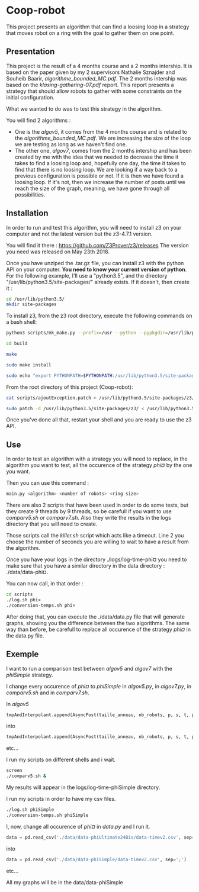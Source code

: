 # Coop-robot
This project presents an algorithm that can find a loosing loop in a strategy that moves robot on a ring with the goal to gather them on one point.

## Presentation

This project is the result of a 4 months course and a 2 months intership. It is based on the paper given by my 2 supervisors Nathalie Sznajder and Souheib Baarir, *algorithme_bounded_MC.pdf*. The 2 months intership was based on the *klasing-gathering-07.pdf* report. This report presents a strategy that should allow robots to gather with some constraints on the initial configuration.

What we wanted to do was to test this strategy in the algorithm.

You will find 2 algorithms : 

- One is the *algov5*, it comes from the 4 months course and is related to the *algorithme_bounded_MC.pdf*. We are increasing the size of the loop we are testing as long as we haven't find one.
- The other one, *algov7*, comes from the 2 months intership and has been created by me with the idea that we needed to decrease the time it takes to find a loosing loop and, hopefully one day, the time it takes to find that there is no loosing loop. We are looking if a way back to a previous configuration is possible or not. If it is then we have found a loosing loop. If it's not, then we increase the number of posts until we reach the size of the graph, meaning, we have gone through all possibilities.

## Installation

In order to run and test this algorithm, you will need to install z3 on your computer and not the latest version but the z3-4.7.1 version.

You will find it there : https://github.com/Z3Prover/z3/releases
The version you need was released on May 23th 2018.

Once you have unziped the .tar.gz file, you can install z3 with the python API on your computer. **You need to know your current version of python**. For the following example, I'll use a "python3.5", and the directory "/usr/lib/python3.5/site-packages/" already exists. If it doesn't, then create it :

```bash
cd /usr/lib/python3.5/
mkdir site-packages
```
To install z3, from the z3 root directory, execute the following commands on a bash shell:

```bash
python3 scripts/mk_make.py --prefix=/usr --python --pypkgdir=/usr/lib/python3.5/site-packages
```
```bash
cd build
```
```bash
make
```
```bash
sudo make install
```
```bash
sudo echo "export PYTHONPATH=$PYTHONPATH:/usr/lib/python3.5/site-packages" >> ~/.bashrc
```

From the root directory of this project (Coop-robot):

```bash
cat scripts/ajoutException.patch > /usr/lib/python3.5/site-packages/z3/ajoutException.patch
```
```bash
sudo patch -d /usr/lib/python3.5/site-packages/z3/ < /usr/lib/python3.5/site-packages/z3/ajoutException.patch
```

Once you've done all that, restart your shell and you are ready to use the z3 API.

## Use

In order to test an algorithm with a strategy you will need to replace, in the algorithm you want to test, all the occurence of the strategy *phi¤* by the one you want.

Then you can use this command :
```bash
main.py <algorithm> <number of robots> <ring size>
```

There are also 2 scripts that have been used in order to do some tests, but they create 9 threads by 9 threads, so be carefull if you want to use *comparv5.sh* or *comparv7.sh*. Also they write the results in the logs directory that you will need to create.

Those scripts call the *killer.sh* script which acts like a timeout. Line 2 you choose the number of seconds you are willing to wait to have a result from the algorithm.

Once you have your logs in the directory ./logs/log-time-phi¤ you need to make sure that you have a similar directory in the data directory : ./data/data-phi¤.

You can now call, in that order :
```bash
cd scripts
./log.sh phi¤
./conversion-temps.sh phi¤
```
After doing that, you can execute the ./data/data.py file that will generate graphs, showing you the difference between the two algorithms. The same way than before, be carefull to replace all occurence of the strategy *phi¤* in the data.py file.

## Exemple

I want to run a comparison test between *algov5* and *algov7* with the *phiSimple* strategy.

I change every occurence of *phi¤* to *phiSimple* in *algov5.py*, in *algov7.py*, in *comparv5.sh* and in *comparv7.sh*.

In *algov5*
```py
tmpAndInterpolant.append(AsyncPost(taille_anneau, nb_robots, p, s, t, pk[0], sk[0], tk[0], phiUltimate))
```
into
```py
tmpAndInterpolant.append(AsyncPost(taille_anneau, nb_robots, p, s, t, pk[0], sk[0], tk[0], phiSimple))
```
etc...

I run my scripts on different shells and i wait.
```bash
screen
./comparv5.sh &
```

My results will appear in the logs/log-time-phiSimple directory.

I run my scripts in order to have my csv files.
```bash
./log.sh phiSimple
./conversion-temps.sh phiSimple
```

I, now, change all occurence of *phi¤* in *data.py* and I run it.
```py
data = pd.read_csv('./data/data-phiUltimate24Bis/data-timev2.csv', sep=';')
```
into
```py
data = pd.read_csv('./data/data-phiSimple/data-timev2.csv', sep=';')
```
etc...

All my graphs will be in the data/data-phiSimple